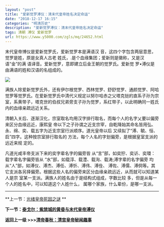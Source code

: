 ```yaml
---
layout: "post"
title: "爱新觉罗溥仪：清末代皇帝姓名决定命运"
date: "2018-12-17 16:15"
categories: "明清历史"
description: "爱新觉罗溥仪：清末代皇帝姓名决定命运"
tags: 清朝 溥仪 爱新觉罗
url: https://www.y5000.com/zgls/mq/24652.html
---
```






末代皇帝博仪是爱新觉罗氏，爱新觉罗本是满语汉 音，这四个字包含两层意思，觉罗是姓，原是女真人古老 姓氏，.是个血缘集团；爱新则是徽称，又是汉语“金”的满
语译音。爱新觉罗，意即建立后金王朝的觉罗氏。爱新觉 罗•溥仪是由满语的姓和汉语的名组成的。

![](https://img.y5000.com/uploads/allimg/170804/12-1FP410042D01.jpg)

满族人除爱新觉罗氏外，还有伊尔根觉罗、西林觉罗、舒舒觉罗、通颜觉罗、阿哈觉罗等觉罗氏。在爱新觉罗氏中清代义规定以努尔哈赤之父塔克挞的直系子孙为宗
室，系黄带子，塔克世的伯叔兄弟旁支子孙为觉罗，系红带子，以此明确同一姓氏内的血缘亲疏远近关系。

清朝入关后、逐渐汉化，宗室取名均用汉字排行取名，而每个人的名字乂要以偏旁来区分血缘远近，康熙皇 帝以下之子孙谓之近支宗宰，自乾降始其命名皆用弘、
永、绵、奕、载五字为近支宗室行派顺序。道光皇帝以后 又续拟了“溥、毓、恒、启”四字。这种按宗室排行取名的 方法，每个人名的字划偏旁，是根据皇室支派的远近来规
定的。

凡道光咸丰帝支派下来的奕字辈名字的偏旁皆 从“言”部，如奕狞、奕䜣、奕環：载字辈名字偏旁皆从 “水”部，如载淳、载澧、载洵、载涛;溥字辈的名字偏旁
均从“人”部，如溥仪、溥杰、溥任、溥忻、溥伟、溥佺、 溥佐、溥儒、溥侗等。其它支派各另择偏旁。根据这些人名的偏旁来区分血缘亲疏远近，从而就可以知道某人是宗
室某一支派。满族人的姓名由于是结构式组成，字数比较 多，但是从每一个人的姓名中，可以知道这个人姓什么， 属哪个家族，什么辈份，是哪一支派。

* * *

**上一节：[光绪皇帝死因之谜](https://www.y5000.com/zgls/mq/24651.html) **

**下一节：[泰戈尔：紫禁城的黄昏与末代皇帝溥仪 ](https://www.y5000.com/zgls/mq/24653.html)**

**返回上一级 >>>[清帝春秋：清宫皇帝秘闻趣事](https://www.y5000.com/zgls/mq/24655.html)**

